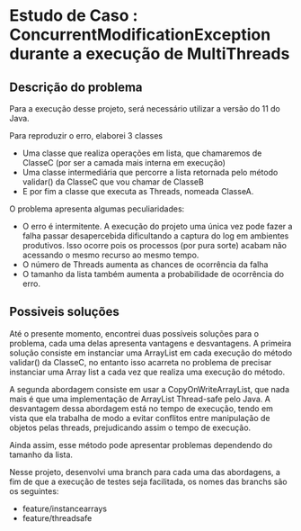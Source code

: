 # Estudo de Caso : ConcurrentModificationException durante a execução de MultiThreads

## Descrição do problema

Para a execução desse projeto, será necessário utilizar a versão do 11 do Java. 

Para reproduzir o erro, elaborei 3 classes
- Uma classe que realiza operações em lista, que chamaremos de ClasseC (por ser a camada mais interna em execução)
- Uma classe intermediária que percorre a lista retornada pelo método validar() da ClasseC que vou chamar de ClasseB
- E por fim a classe que executa as Threads, nomeada ClasseA.

O problema apresenta algumas peculiaridades:
- O erro é intermitente. A execução do projeto uma única vez pode fazer a falha passar desapercebida dificultando a captura do log em ambientes produtivos. Isso ocorre pois os processos (por pura sorte) acabam não acessando o mesmo recurso ao mesmo tempo.
- O número de Threads aumenta as chances de ocorrência da falha
- O tamanho da lista também aumenta a probabilidade de ocorrência do erro.

## Possiveis soluções

Até o presente momento, encontrei duas possíveis soluções para o problema, cada uma delas apresenta vantagens e desvantagens. A primeira solução consiste em instanciar uma ArrayList em cada execução do método validar() da ClasseC, no entanto isso acarreta no problema de precisar instanciar uma Array list a cada vez que realiza uma execução do método.

A segunda abordagem consiste em usar a CopyOnWriteArrayList, que nada mais é que uma implementação de ArrayList Thread-safe pelo Java. A desvantagem dessa abordagem está no tempo de execução, tendo em vista que ela trabalha de modo a evitar conflitos entre manipulação de objetos pelas threads, prejudicando assim o tempo de execução. 

Ainda assim, esse método pode apresentar problemas dependendo do tamanho da lista.

Nesse projeto, desenvolvi uma branch para cada uma das abordagens, a fim de que a execução de testes seja facilitada, os nomes das branchs são os seguintes:
- feature/instancearrays
- feature/threadsafe

